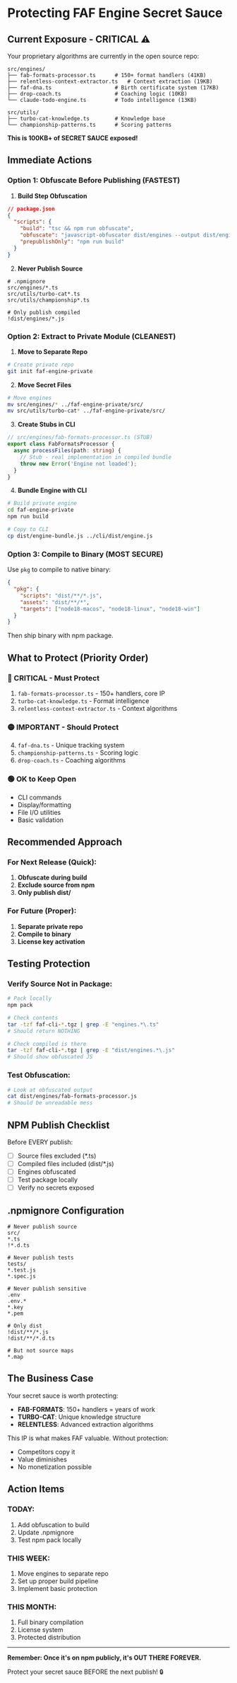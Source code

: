 # Protecting FAF Engine Secret Sauce

## Current Exposure - CRITICAL ⚠️

Your proprietary algorithms are currently in the open source repo:

```
src/engines/
├── fab-formats-processor.ts      # 150+ format handlers (41KB)
├── relentless-context-extractor.ts   # Context extraction (19KB)
├── faf-dna.ts                    # Birth certificate system (17KB)
├── drop-coach.ts                 # Coaching logic (10KB)
└── claude-todo-engine.ts         # Todo intelligence (13KB)

src/utils/
├── turbo-cat-knowledge.ts        # Knowledge base
└── championship-patterns.ts      # Scoring patterns
```

**This is 100KB+ of SECRET SAUCE exposed!**

## Immediate Actions

### Option 1: Obfuscate Before Publishing (FASTEST)

1. **Build Step Obfuscation**
```json
// package.json
{
  "scripts": {
    "build": "tsc && npm run obfuscate",
    "obfuscate": "javascript-obfuscator dist/engines --output dist/engines",
    "prepublishOnly": "npm run build"
  }
}
```

2. **Never Publish Source**
```
# .npmignore
src/engines/*.ts
src/utils/turbo-cat*.ts
src/utils/championship*.ts

# Only publish compiled
!dist/engines/*.js
```

### Option 2: Extract to Private Module (CLEANEST)

1. **Move to Separate Repo**
```bash
# Create private repo
git init faf-engine-private
```

2. **Move Secret Files**
```bash
# Move engines
mv src/engines/* ../faf-engine-private/src/
mv src/utils/turbo-cat* ../faf-engine-private/src/
```

3. **Create Stubs in CLI**
```typescript
// src/engines/fab-formats-processor.ts (STUB)
export class FabFormatsProcessor {
  async processFiles(path: string) {
    // Stub - real implementation in compiled bundle
    throw new Error('Engine not loaded');
  }
}
```

4. **Bundle Engine with CLI**
```bash
# Build private engine
cd faf-engine-private
npm run build

# Copy to CLI
cp dist/engine-bundle.js ../cli/dist/engine.js
```

### Option 3: Compile to Binary (MOST SECURE)

Use `pkg` to compile to native binary:

```json
{
  "pkg": {
    "scripts": "dist/**/*.js",
    "assets": "dist/**/*",
    "targets": ["node18-macos", "node18-linux", "node18-win"]
  }
}
```

Then ship binary with npm package.

## What to Protect (Priority Order)

### 🔴 CRITICAL - Must Protect
1. `fab-formats-processor.ts` - 150+ handlers, core IP
2. `turbo-cat-knowledge.ts` - Format intelligence
3. `relentless-context-extractor.ts` - Context algorithms

### 🟡 IMPORTANT - Should Protect
4. `faf-dna.ts` - Unique tracking system
5. `championship-patterns.ts` - Scoring logic
6. `drop-coach.ts` - Coaching algorithms

### 🟢 OK to Keep Open
- CLI commands
- Display/formatting
- File I/O utilities
- Basic validation

## Recommended Approach

### For Next Release (Quick):
1. **Obfuscate during build**
2. **Exclude source from npm**
3. **Only publish dist/**

### For Future (Proper):
1. **Separate private repo**
2. **Compile to binary**
3. **License key activation**

## Testing Protection

### Verify Source Not in Package:
```bash
# Pack locally
npm pack

# Check contents
tar -tzf faf-cli-*.tgz | grep -E "engines.*\.ts"
# Should return NOTHING

# Check compiled is there
tar -tzf faf-cli-*.tgz | grep -E "dist/engines.*\.js"
# Should show obfuscated JS
```

### Test Obfuscation:
```bash
# Look at obfuscated output
cat dist/engines/fab-formats-processor.js
# Should be unreadable mess
```

## NPM Publish Checklist

Before EVERY publish:

- [ ] Source files excluded (*.ts)
- [ ] Compiled files included (dist/*.js)
- [ ] Engines obfuscated
- [ ] Test package locally
- [ ] Verify no secrets exposed

## .npmignore Configuration

```gitignore
# Never publish source
src/
*.ts
!*.d.ts

# Never publish tests
tests/
*.test.js
*.spec.js

# Never publish sensitive
.env
.env.*
*.key
*.pem

# Only dist
!dist/**/*.js
!dist/**/*.d.ts

# But not source maps
*.map
```

## The Business Case

Your secret sauce is worth protecting:
- **FAB-FORMATS**: 150+ handlers = years of work
- **TURBO-CAT**: Unique knowledge structure
- **RELENTLESS**: Advanced extraction algorithms

This IP is what makes FAF valuable. Without protection:
- Competitors copy it
- Value diminishes
- No monetization possible

## Action Items

### TODAY:
1. Add obfuscation to build
2. Update .npmignore
3. Test npm pack locally

### THIS WEEK:
1. Move engines to separate repo
2. Set up proper build pipeline
3. Implement basic protection

### THIS MONTH:
1. Full binary compilation
2. License system
3. Protected distribution

---

**Remember: Once it's on npm publicly, it's OUT THERE FOREVER.**

Protect your secret sauce BEFORE the next publish! 🔒